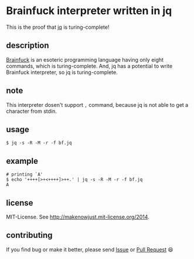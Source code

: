 # Brainfuck interpreter written in jq

This is the proof that [jq](http://stedolan.github.io/jq/) is turing-complete!


## description

[Brainfuck](http://en.wikipedia.org/wiki/Brainfuck) is an esoteric programming language having only eight commands, which is turing-complete.
And, jq has a potential to write Brainfuck interpreter, so jq is turing-complete.

## note

This interpreter dosen't support `,` command, because jq is not able to get a character from stdin.

## usage

```console
$ jq -s -R -M -r -f bf.jq
```

## example

```console
# printing `A'
$ echo '++++[>+<++++]>++.' | jq -s -R -M -r -f bf.jq
A
```

## license

MIT-License. See <http://makenowjust.mit-license.org/2014>.

## contributing

If you find bug or make it better, please send [Issue](https://github.com/MakeNowJust/bf.jq/issues) or [Pull Request](https://github.com/MakeNowJust/bf.jq/fork) :laughing:
